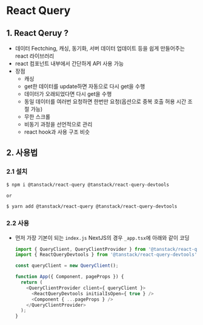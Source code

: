 # React Query
## 1. React Qeruy ?
- 데이터 Fectching, 캐싱, 동기화, 서버 데이터 업데이트 등을 쉽게 만들어주는 react 라이브러리
- react 컴포넌트 내부에서 간단하게 API 사용 가능
- 장점
  - 캐싱
  - get한 데이터를 update하면 자동으로 다시 get을 수행
  - 데이터가 오래되었다면 다시 get을 수행
  - 동일 데이터를 여러번 요청하면 한번만 요청(옵션으로 중복 호출 허용 시간 조절 가능)
  - 무한 스크롤
  - 비동기 과정을 선언적으로 관리
  - react hook과 사용 구조 비슷

## 2. 사용법
### 2.1 설치
```bash
$ npm i @tanstack/react-query @tanstack/react-query-devtools

or 

$ yarn add @tanstack/react-query @tanstack/react-query-devtools
```

### 2.2 사용
- 먼저 가장 기본이 되는 `index.js` NextJS의 경우 `_app.tsx`에 아래와 같이 코딩
  ```javascript
  import { QueryClient, QueryClientProvider } from '@tanstack/react-query';
  import { ReactQueryDevtools } from '@tanstack/react-query-devtools';

  const queryClient = new QueryClient();

  function App({ Component, pageProps }) {
    return (
      <QueryClientProvider client={ queryClient }>
        <ReactQueryDevtools initialIsOpen={ true } />
        <Component { ...pageProps } />
      </QueryClientProvider>
    );
  }
  ```